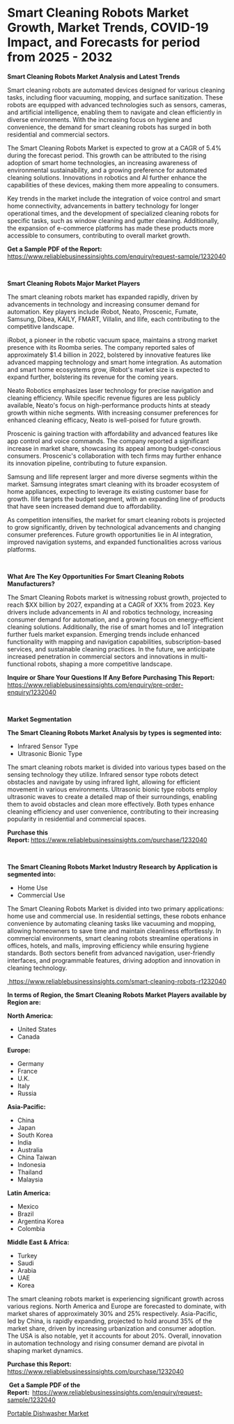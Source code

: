 <p><h1>Smart Cleaning Robots Market Growth, Market Trends, COVID-19 Impact, and Forecasts for period from 2025 - 2032</h1></p><p><strong>Smart Cleaning Robots Market Analysis and Latest Trends</strong></p>
<p><p>Smart cleaning robots are automated devices designed for various cleaning tasks, including floor vacuuming, mopping, and surface sanitization. These robots are equipped with advanced technologies such as sensors, cameras, and artificial intelligence, enabling them to navigate and clean efficiently in diverse environments. With the increasing focus on hygiene and convenience, the demand for smart cleaning robots has surged in both residential and commercial sectors.</p><p>The Smart Cleaning Robots Market is expected to grow at a CAGR of 5.4% during the forecast period. This growth can be attributed to the rising adoption of smart home technologies, an increasing awareness of environmental sustainability, and a growing preference for automated cleaning solutions. Innovations in robotics and AI further enhance the capabilities of these devices, making them more appealing to consumers. </p><p>Key trends in the market include the integration of voice control and smart home connectivity, advancements in battery technology for longer operational times, and the development of specialized cleaning robots for specific tasks, such as window cleaning and gutter cleaning. Additionally, the expansion of e-commerce platforms has made these products more accessible to consumers, contributing to overall market growth.</p></p>
<p><strong>Get a Sample PDF of the Report:&nbsp;</strong> <a href="https://www.reliablebusinessinsights.com/enquiry/request-sample/1232040?utm_campaign=2302&utm_medium=2&utm_source=Github&utm_content=ia&utm_term=09042025&utm_id=smart-cleaning-robots">https://www.reliablebusinessinsights.com/enquiry/request-sample/1232040</a></p>
<p>&nbsp;</p>
<p><strong>Smart Cleaning Robots Major Market Players</strong></p>
<p><p>The smart cleaning robots market has expanded rapidly, driven by advancements in technology and increasing consumer demand for automation. Key players include iRobot, Neato, Proscenic, Fumate, Samsung, Dibea, KAILY, FMART, Villalin, and Ilife, each contributing to the competitive landscape.</p><p>iRobot, a pioneer in the robotic vacuum space, maintains a strong market presence with its Roomba series. The company reported sales of approximately $1.4 billion in 2022, bolstered by innovative features like advanced mapping technology and smart home integration. As automation and smart home ecosystems grow, iRobot's market size is expected to expand further, bolstering its revenue for the coming years.</p><p>Neato Robotics emphasizes laser technology for precise navigation and cleaning efficiency. While specific revenue figures are less publicly available, Neato's focus on high-performance products hints at steady growth within niche segments. With increasing consumer preferences for enhanced cleaning efficacy, Neato is well-poised for future growth.</p><p>Proscenic is gaining traction with affordability and advanced features like app control and voice commands. The company reported a significant increase in market share, showcasing its appeal among budget-conscious consumers. Proscenic's collaboration with tech firms may further enhance its innovation pipeline, contributing to future expansion.</p><p>Samsung and Ilife represent larger and more diverse segments within the market. Samsung integrates smart cleaning with its broader ecosystem of home appliances, expecting to leverage its existing customer base for growth. Ilife targets the budget segment, with an expanding line of products that have seen increased demand due to affordability.</p><p>As competition intensifies, the market for smart cleaning robots is projected to grow significantly, driven by technological advancements and changing consumer preferences. Future growth opportunities lie in AI integration, improved navigation systems, and expanded functionalities across various platforms.</p></p>
<p>&nbsp;</p>
<p><strong>What Are The Key Opportunities For Smart Cleaning Robots Manufacturers?</strong></p>
<p><p>The Smart Cleaning Robots market is witnessing robust growth, projected to reach $XX billion by 2027, expanding at a CAGR of XX% from 2023. Key drivers include advancements in AI and robotics technology, increasing consumer demand for automation, and a growing focus on energy-efficient cleaning solutions. Additionally, the rise of smart homes and IoT integration further fuels market expansion. Emerging trends include enhanced functionality with mapping and navigation capabilities, subscription-based services, and sustainable cleaning practices. In the future, we anticipate increased penetration in commercial sectors and innovations in multi-functional robots, shaping a more competitive landscape.</p></p>
<p><strong>Inquire or Share Your Questions If Any Before Purchasing This Report:</strong> <a href="https://www.reliablebusinessinsights.com/enquiry/pre-order-enquiry/1232040?utm_campaign=2302&utm_medium=2&utm_source=Github&utm_content=ia&utm_term=09042025&utm_id=smart-cleaning-robots">https://www.reliablebusinessinsights.com/enquiry/pre-order-enquiry/1232040</a></p>
<p>&nbsp;</p>
<p><strong>Market Segmentation</strong></p>
<p><strong>The Smart Cleaning Robots Market Analysis by types is segmented into:</strong></p>
<p><ul><li>Infrared Sensor Type</li><li>Ultrasonic Bionic Type</li></ul></p>
<p><p>The smart cleaning robots market is divided into various types based on the sensing technology they utilize. Infrared sensor type robots detect obstacles and navigate by using infrared light, allowing for efficient movement in various environments. Ultrasonic bionic type robots employ ultrasonic waves to create a detailed map of their surroundings, enabling them to avoid obstacles and clean more effectively. Both types enhance cleaning efficiency and user convenience, contributing to their increasing popularity in residential and commercial spaces.</p></p>
<p><strong>Purchase this Report:&nbsp;</strong><a href="https://www.reliablebusinessinsights.com/purchase/1232040?utm_campaign=2302&utm_medium=2&utm_source=Github&utm_content=ia&utm_term=09042025&utm_id=smart-cleaning-robots">https://www.reliablebusinessinsights.com/purchase/1232040</a></p>
<p>&nbsp;</p>
<p><strong>The Smart Cleaning Robots Market Industry Research by Application is segmented into:</strong></p>
<p><ul><li>Home Use</li><li>Commercial Use</li></ul></p>
<p><p>The Smart Cleaning Robots Market is divided into two primary applications: home use and commercial use. In residential settings, these robots enhance convenience by automating cleaning tasks like vacuuming and mopping, allowing homeowners to save time and maintain cleanliness effortlessly. In commercial environments, smart cleaning robots streamline operations in offices, hotels, and malls, improving efficiency while ensuring hygiene standards. Both sectors benefit from advanced navigation, user-friendly interfaces, and programmable features, driving adoption and innovation in cleaning technology.</p></p>
<p><a href="https://www.reliablebusinessinsights.com/smart-cleaning-robots-r1232040?utm_campaign=2302&utm_medium=2&utm_source=Github&utm_content=ia&utm_term=09042025&utm_id=smart-cleaning-robots">&nbsp;https://www.reliablebusinessinsights.com/smart-cleaning-robots-r1232040</a></p>
<p><strong>In terms of Region, the Smart Cleaning Robots Market Players available by Region are:</strong></p>
<p>
    <p> <strong> North America: </strong>
        <ul>
            <li>United States</li>
            <li>Canada</li>
        </ul>
        </p> 
    <p> <strong> Europe: </strong>
        <ul>
            <li>Germany</li>
            <li>France</li>
            <li>U.K.</li>
            <li>Italy</li>
            <li>Russia</li>
        </ul>
        </p> 
    <p> <strong> Asia-Pacific: </strong>
        <ul>
            <li>China</li>
            <li>Japan</li>
            <li>South Korea</li>
            <li>India</li>
            <li>Australia</li>
            <li>China Taiwan</li>
            <li>Indonesia</li>
            <li>Thailand</li>
            <li>Malaysia</li>
        </ul>
        </p> 
    <p> <strong> Latin America: </strong>
        <ul>
            <li>Mexico</li>
            <li>Brazil</li>
            <li>Argentina Korea</li>
            <li>Colombia</li>
        </ul>
        </p> 
    <p> <strong> Middle East & Africa: </strong>
        <ul>
            <li>Turkey</li>
            <li>Saudi</li>
            <li>Arabia</li>
            <li>UAE</li>
            <li>Korea</li>
        </ul>
    </p>
    </p>
<p><p>The smart cleaning robots market is experiencing significant growth across various regions. North America and Europe are forecasted to dominate, with market shares of approximately 30% and 25% respectively. Asia-Pacific, led by China, is rapidly expanding, projected to hold around 35% of the market share, driven by increasing urbanization and consumer adoption. The USA is also notable, yet it accounts for about 20%. Overall, innovation in automation technology and rising consumer demand are pivotal in shaping market dynamics.</p></p>
<p><strong>Purchase this Report: </strong><a href="https://www.reliablebusinessinsights.com/purchase/1232040?utm_campaign=2302&utm_medium=2&utm_source=Github&utm_content=ia&utm_term=09042025&utm_id=smart-cleaning-robots">https://www.reliablebusinessinsights.com/purchase/1232040</a></p>
<p>&nbsp;<strong>Get a Sample PDF of the Report:&nbsp;&nbsp;</strong><a href="https://www.reliablebusinessinsights.com/enquiry/request-sample/1232040?utm_campaign=2302&utm_medium=2&utm_source=Github&utm_content=ia&utm_term=09042025&utm_id=smart-cleaning-robots">https://www.reliablebusinessinsights.com/enquiry/request-sample/1232040</a></p>
<p><strong></strong></p>
<p><p><a href="https://github.com/NarcisoFerry/Market-Research-Report-List-2/blob/main/portable-dishwasher-market.md?utm_campaign=2302&utm_medium=2&utm_source=Github&utm_content=ia&utm_term=09042025&utm_id=smart-cleaning-robots">Portable Dishwasher Market</a></p></p>